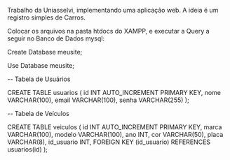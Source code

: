 Trabalho da Uniasselvi, implementando uma aplicação web.
A ideia é um registro simples de Carros.

Colocar os arquivos na pasta htdocs do XAMPP, e executar a Query a seguir no Banco de Dados mysql:

Create Database meusite;

Use Database meusite;

-- Tabela de Usuários

CREATE TABLE usuarios (
    id INT AUTO_INCREMENT PRIMARY KEY,
    nome VARCHAR(100),
    email VARCHAR(100),
    senha VARCHAR(255)
);

-- Tabela de Veículos

CREATE TABLE veiculos (
    id INT AUTO_INCREMENT PRIMARY KEY,
    marca VARCHAR(100),
    modelo VARCHAR(100),
    ano INT,
    cor VARCHAR(50),
    placa VARCHAR(8),
    id_usuario INT,
    FOREIGN KEY (id_usuario) REFERENCES usuarios(id)
);
